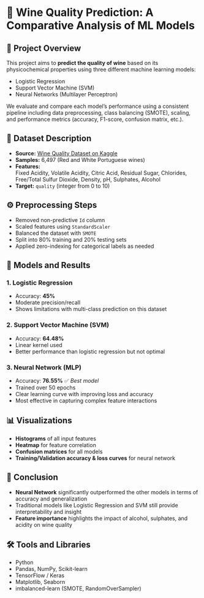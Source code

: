 # 🍷 Wine Quality Prediction: A Comparative Analysis of ML Models

## 📌 Project Overview

This project aims to **predict the quality of wine** based on its physicochemical properties using three different machine learning models:

- Logistic Regression  
- Support Vector Machine (SVM)  
- Neural Networks (Multilayer Perceptron)

We evaluate and compare each model’s performance using a consistent pipeline including data preprocessing, class balancing (SMOTE), scaling, and performance metrics (accuracy, F1-score, confusion matrix, etc.).

## 🧪 Dataset Description

- **Source:** [Wine Quality Dataset on Kaggle](https://www.kaggle.com/datasets/rajyellow46/wine-quality)
- **Samples:** 6,497 (Red and White Portuguese wines)
- **Features:**  
  Fixed Acidity, Volatile Acidity, Citric Acid, Residual Sugar, Chlorides, Free/Total Sulfur Dioxide, Density, pH, Sulphates, Alcohol  
- **Target:** `quality` (integer from 0 to 10)


## ⚙️ Preprocessing Steps

- Removed non-predictive `Id` column  
- Scaled features using `StandardScaler`  
- Balanced the dataset with `SMOTE`  
- Split into 80% training and 20% testing sets  
- Applied zero-indexing for categorical labels as needed

## 🤖 Models and Results

### 1. **Logistic Regression**
- Accuracy: **45%**
- Moderate precision/recall
- Shows limitations with multi-class prediction on this dataset

### 2. **Support Vector Machine (SVM)**
- Accuracy: **64.48%**
- Linear kernel used
- Better performance than logistic regression but not optimal

### 3. **Neural Network (MLP)**
- Accuracy: **76.55%** ✅ *Best model*
- Trained over 50 epochs
- Clear learning curve with improving loss and accuracy
- Most effective in capturing complex feature interactions

## 📊 Visualizations

- **Histograms** of all input features  
- **Heatmap** for feature correlation  
- **Confusion matrices** for all models  
- **Training/Validation accuracy & loss curves** for neural network


## 🧠 Conclusion

- **Neural Network** significantly outperformed the other models in terms of accuracy and generalization  
- Traditional models like Logistic Regression and SVM still provide interpretability and insight  
- **Feature importance** highlights the impact of alcohol, sulphates, and acidity on wine quality


## 🛠️ Tools and Libraries

- Python  
- Pandas, NumPy, Scikit-learn  
- TensorFlow / Keras  
- Matplotlib, Seaborn  
- imbalanced-learn (SMOTE, RandomOverSampler)
